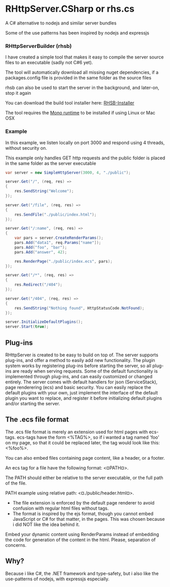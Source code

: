 # RHttpServer.CSharp or rhs.cs

A C# alternative to nodejs and similar server bundles

Some of the use patterns has been inspired by nodejs and expressjs

### RHttpServerBuilder (rhsb)
I have created a simple tool that makes it easy to compile the server source files to an executable (sadly not C#6 yet).

The tool will automatically download all missing nuget dependencies, if a packages.config file is provided in the same folder as the source files

rhsb can also be used to start the server in the background, and later-on, stop it again

You can download the build tool installer here: [RHSB-Installer](http://rosenbjerg.dk/rhs/rhsb-installer)

The tool requires the [Mono runtime](http://www.mono-project.com/docs/getting-started/install/) to be installed if using Linux or Mac OSX


### Example
In this example, we listen locally on port 3000 and respond using 4 threads, without security on.

This example only handles GET http requests and the public folder is placed in the same folder as the server executable

```csharp
var server = new SimpleHttpServer(3000, 4, "./public");

server.Get("/", (req, res) =>
{
    res.SendString("Welcome");
});

server.Get("/file", (req, res) =>
{
    res.SendFile("./public/index.html");
});

server.Get("/:name", (req, res) =>
{
    var pars = server.CreateRenderParams();
    pars.Add("data1", req.Params["name"]);
    pars.Add("foo", "bar");
    pars.Add("answer", 42);

    res.RenderPage("./public/index.ecs", pars);
});

server.Get("/*", (req, res) =>
{
    res.Redirect("/404");
});

server.Get("/404", (req, res) =>
{
    res.SendString("Nothing found", HttpStatusCode.NotFound);
});

server.InitializeDefaultPlugins();
server.Start(true);
```

## Plug-ins
RHttpServer is created to be easy to build on top of. 
The server supports plug-ins, and offer a method to easily add new functionality.
The plugin system works by registering plug-ins before starting the server, so all plug-ins are ready when serving requests.
Some of the default functionality is implemented through plug-ins, and can easily customized or changed entirely.
The server comes with default handlers for json (ServiceStack), page renderering (ecs) and basic security.
You can easily replace the default plugins with your own, just implement the interface of the default plugin you want to replace, and 
register it before initializing default plugins and/or starting the server.

## The .ecs file format
The .ecs file format is merely an extension used for html pages with ecs-tags.
ecs-tags have the form <%TAG%>, so if i wanted a tag named 'foo' on my page, 
so that it could be replaced later, the tag would look like this: <%foo%>.

You can also embed files containing page content, like a header, or a footer.

An ecs tag for a file have the following format: <¤PATH¤>.

The PATH should either be relative to the server executable, or the full path of the file.

PATH example using relative path: <¤./public/header.html¤>.


- The file extension is enforced by the default page renderer to avoid confusion with regular html files without tags.
- The format is inspired by the ejs format, though you cannot embed JavaScript or C# for that matter, in the pages.
This was chosen because i did NOT like the idea behind it.

Embed your dynamic content using RenderParams instead of embedding the code for generation of the content in the html. Please, separation of concerns.


## Why?
Because i like C#, the .NET framework and type-safety, but i also like the use-patterns of nodejs, with expressjs especially.
